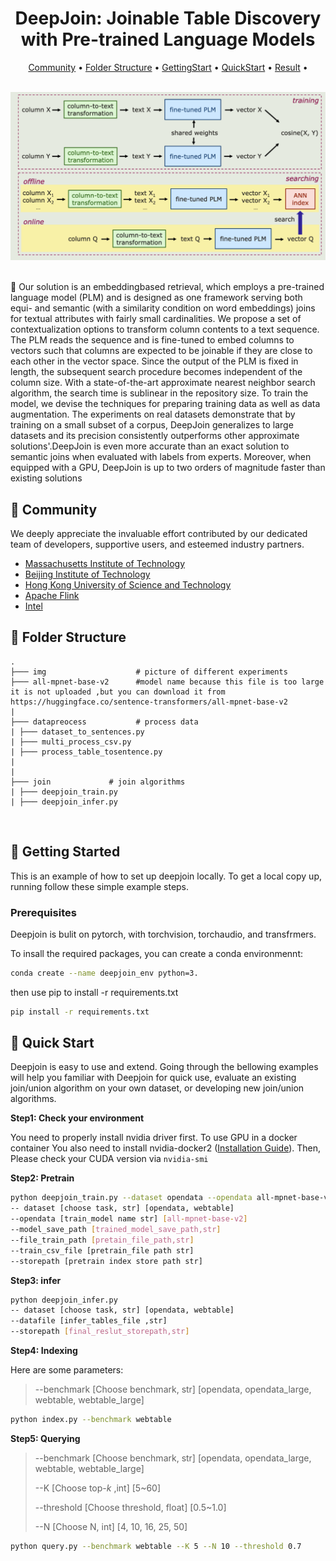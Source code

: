 <div align= "center">
    <h1> DeepJoin: Joinable Table Discovery with Pre-trained Language Models</h1>
</div>
<p align="center">
  <a href="#-community">Community</a> •
  <a href="#-struct">Folder Structure</a> •
  <a href="#-getstart">GettingStart</a> •
  <a href="#-quickstart">QuickStart</a> •
  <a href="#-result">Result</a> •
</p>




<br>

<div align="center">
<img src="img/deepjoin.jpg" width="1000px">
</div>
<br>

🌊  Our solution is an embeddingbased retrieval, which employs a pre-trained language model (PLM) and is designed as one framework serving both equi- and semantic (with a similarity condition on word embeddings) joins for textual attributes with fairly small cardinalities. We propose a set of contextualization options to transform column contents to a text sequence. The PLM reads the sequence and is fine-tuned to embed columns to vectors such that columns are expected to be joinable if they are close to each other in the vector space. Since the output of the PLM is fixed in length, the subsequent search procedure becomes independent of the column size. With a state-of-the-art approximate nearest neighbor search algorithm, the search time is sublinear in the repository size. To train the model, we devise the techniques for preparing training data as well as data augmentation. The experiments on real datasets demonstrate that by training on a small subset of a corpus, DeepJoin generalizes to large datasets and its precision consistently outperforms other approximate solutions'.DeepJoin is even more accurate than an exact solution to semantic joins when evaluated with labels from experts. Moreover, when equipped with a GPU, DeepJoin is up to two orders of magnitude faster than existing solutions
<span id="-community"></span>

## 👫 Community

We deeply appreciate the invaluable effort contributed by our dedicated team of developers, supportive users, and esteemed industry partners.

- [Massachusetts Institute of Technology](https://www.mit.edu/)
- [Beijing Institute of Technology](https://english.bit.edu.cn/)
- [Hong Kong University of Science and Technology](https://www.hkust-gz.edu.cn/)
- [Apache Flink](https://flink.apache.org/)
- [Intel](https://www.intel.com/)

<span id="-struct"></span>

## 📧 Folder Structure



```
.
├─── img                    # picture of different experiments
├─── all-mpnet-base-v2      #model name because this file is too large  it is not uploaded ,but you can download it from    https://huggingface.co/sentence-transformers/all-mpnet-base-v2                     
| 
├─── datapreocess           # process data                
| ├─── dataset_to_sentences.py 
| ├─── multi_process_csv.py
| ├─── process_table_tosentence.py         
|   
| 
├─── join             # join algorithms               
| ├─── deepjoin_train.py
| ├─── deepjoin_infer.py
```

<br>



<span id="-getstart"></span>

## 🐳 Getting Started

This is an example of how to set up deepjoin locally. To get a local copy up, running follow these simple example steps.

### Prerequisites

Deepjoin is bulit on pytorch, with torchvision, torchaudio, and transfrmers.

To insall the required packages, you can create a conda environmennt:

```sh
conda create --name deepjoin_env python=3.
```

then use pip to install -r requirements.txt

```sh
pip install -r requirements.txt
```


<span id="-quickstart"></span>

## 🐠 Quick Start

Deepjoin is easy to use and extend. Going through the bellowing examples will help you familiar with Deepjoin for quick use, evaluate an existing join/union algorithm on your own dataset, or developing new join/union algorithms.

**Step1: Check your environment**

You need to properly install nvidia driver first. To use GPU in a docker container You also need to install nvidia-docker2 ([Installation Guide](https://docs.nvidia.com/datacenter/cloud-native/container-toolkit/install-guide.html#docker)). Then, Please check your CUDA version via `nvidia-smi`

**Step2: Pretrain**

```sh
python deepjoin_train.py --dataset opendata --opendata all-mpnet-base-v2 --model_save_path /deepjoin/model/output  
-- dataset [choose task, str] [opendata, webtable]
--opendata [train_model name str] [all-mpnet-base-v2]
--model_save_path [trained_model_save_path,str]
--file_train_path [pretain_file_path,str]
--train_csv_file [pretrain_file path str]
--storepath [pretrain index store path str]
```

**Step3: infer**

```sh
python deepjoin_infer.py 
-- dataset [choose task, str] [opendata, webtable]
--datafile [infer_tables_file ,str]
--storepath [final_reslut_storepath,str]
```

**Step4: Indexing**

Here are some parameters:

> --benchmark [Choose benchmark, str] [opendata, opendata_large, webtable, webtable_large]

```sh
python index.py --benchmark webtable
```

**Step5: Querying**

> --benchmark [Choose benchmark, str] [opendata, opendata_large, webtable, webtable_large]
>
> --K [Choose top-*k* ,int] [5~60]
>
> --threshold [Choose threshold, float] [0.5~1.0]
>
> --N [Choose N, int] [4, 10, 16, 25, 50]

```sh
python query.py --benchmark webtable --K 5 --N 10 --threshold 0.7
```

<br>

